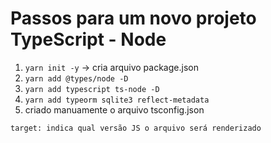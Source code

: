 # Passos para um novo projeto TypeScript - Node

1. `yarn init -y`
    -> cria arquivo package.json
2. `yarn add @types/node -D`
3. `yarn add typescript ts-node -D`
4. `yarn add typeorm sqlite3 reflect-metadata`
5. criado manuamente o arquivo tsconfig.json

`target: indica qual versão JS o arquivo será renderizado`

